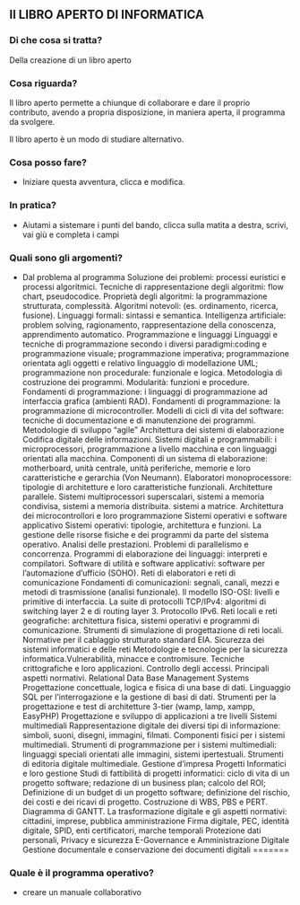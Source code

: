 ## Il LIBRO APERTO DI INFORMATICA

### Di che cosa si tratta?

Della creazione di un libro aperto
 
 ### Cosa riguarda?

Il libro aperto permette a chiunque di collaborare e dare il proprio contributo, avendo a propria disposizione, in maniera aperta, il programma da svolgere.</p>
Il libro aperto è un modo di studiare alternativo.
 
### Cosa posso fare?
 - Iniziare questa avventura, clicca e modifica.

### In pratica?
 - Aiutami a sistemare i punti del bando, clicca sulla matita a destra, scrivi, vai giù e completa i campi
 
### Quali sono gli argomenti?
 - Dal problema al programma
Soluzione dei problemi: processi euristici e processi algoritmici. Tecniche di rappresentazione degli algoritmi: flow chart, pseudocodice. Proprietà degli algoritmi: la programmazione strutturata, complessità. 
Algoritmi notevoli: (es. ordinamento, ricerca, fusione).
Linguaggi formali: sintassi e semantica.
Intelligenza artificiale: problem solving, ragionamento, rappresentazione della conoscenza, apprendimento automatico.
Programmazione e linguaggi
Linguaggi e tecniche di programmazione secondo i diversi paradigmi:coding e programmazione visuale;
programmazione imperativa;
programmazione orientata agli oggetti e relativo linguaggio di modellazione UML; programmazione non procedurale: funzionale e logica.
Metodologia di costruzione dei programmi. Modularità: funzioni e procedure.
Fondamenti di programmazione: i linguaggi di programmazione ad interfaccia grafica (ambienti RAD).
Fondamenti di programmazione: la programmazione di microcontroller.
Modelli di cicli di vita del software: tecniche di documentazione e di manutenzione dei programmi. Metodologie di sviluppo “agile”
Architettura dei sistemi di elaborazione
Codifica digitale delle informazioni.
Sistemi digitali e programmabili: i microprocessori, programmazione a livello macchina e con linguaggi orientati alla macchina.
Componenti di un sistema di elaborazione: motherboard, unità centrale, unità periferiche, memorie e loro caratteristiche e gerarchia (Von Neumann).
Elaboratori monoprocessore: tipologie di architetture e loro caratteristiche funzionali.
Architetture parallele. Sistemi multiprocessori superscalari, sistemi a memoria
condivisa, sistemi a memoria distribuita. sistemi a matrice.
Architettura dei microcontrollori e loro programmazione
Sistemi operativi e software applicativo
Sistemi operativi: tipologie, architettura e funzioni.
La gestione delle risorse fisiche e dei programmi da parte del sistema operativo. Analisi delle prestazioni.
Problemi di parallelismo e concorrenza.
Programmi di elaborazione dei linguaggi: interpreti e compilatori.
Software di utilità e software applicativi: software per l’automazione d’ufficio (SOHO).
Reti di elaboratori e reti di comunicazione
Fondamenti di comunicazioni: segnali, canali, mezzi e metodi di trasmissione (analisi funzionale).
Il modello ISO-OSI: livelli e primitive di interfaccia.
La suite di protocolli TCP/IPv4: algoritmi di switching layer 2 e di routing layer 3. Protocollo IPv6. Reti locali e reti geografiche: architettura fisica, sistemi operativi e programmi di comunicazione. Strumenti di simulazione di progettazione di reti locali.
Normative per il cablaggio strutturato standard EIA.
Sicurezza dei sistemi informatici e delle reti
Metodologie e tecnologie per la sicurezza informatica.Vulnerabilità, minacce e contromisure. Tecniche crittografiche e loro applicazioni. Controllo degli accessi.
Principali aspetti normativi.
Relational Data Base Management Systems Progettazione concettuale, logica e fisica di una base di dati.
Linguaggio SQL per l’interrogazione e la gestione di basi di dati.
Strumenti per la progettazione e test di architetture 3-tier (wamp, lamp, xampp, EasyPHP) Progettazione e sviluppo di applicazioni a tre livelli
Sistemi multimediali
Rappresentazione digitale dei diversi tipi di informazione: simboli, suoni, disegni, immagini, filmati.
Componenti fisici per i sistemi multimediali.
Strumenti di programmazione per i sistemi multimediali: linguaggi speciali orientati alle immagini, sistemi ipertestuali.
Strumenti di editoria digitale multimediale.
Gestione d’impresa Progetti Informatici e loro gestione
Studi di fattibilità di progetti informatici: ciclo di vita di un progetto software; redazione di un business plan; calcolo del ROI;
Definizione di un budget di un progetto software; definizione del rischio, dei costi e dei ricavi di progetto.
Costruzione di WBS, PBS e PERT.
Diagramma di GANTT.
La trasformazione digitale e gli aspetti normativi: cittadini, imprese, pubblica amministrazione
 Firma digitale, PEC, identità digitale, SPID, enti certificatori, marche temporali
Protezione dati personali, Privacy e sicurezza
E-Governance e Amministrazione Digitale
Gestione documentale e conservazione dei documenti digitali
=======

### Quale è il programma operativo?
 - creare un manuale collaborativo
 


